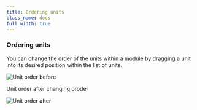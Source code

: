 ```yaml
---
title: Ordering units
class_name: docs
full_width: true
---
```


### Ordering units
You can change the order of the units within a module by dragging a unit into its desired position within the list of units.

<img alt="Unit order before" src="/img/docs/unitorder1.png" class="simple"/>

Unit order after changing oroder

<img alt="Unit order after" src="/img/docs/unitorder2.png" class="simple"/>